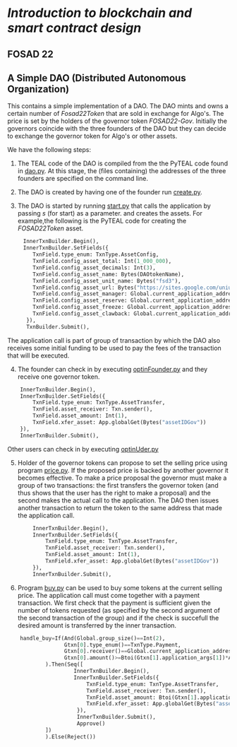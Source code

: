# *Introduction to blockchain and smart contract design*
## FOSAD 22 ##

## A Simple DAO (Distributed Autonomous Organization) ##

This contains a simple implementation of a DAO.
The DAO mints and owns a certain number of *Fosad22Token*
that are sold in exchange for Algo's. 
The price is set by the holders of the governor token *FOSAD22-Gov*.
Initially the governors coincide with the three founders of the DAO but they can decide to
exchange the governor token for Algo's or other assets.

We have the following steps:

1. The TEAL code of the DAO is compiled from the the PyTEAL code found in [dao.py](dao.py).
At this stage, the (files containing) the addresses of the three founders are specified on the command line.
    
2. The DAO is created by having one of the founder run [create.py](create.py).
    
3. The DAO is started by running [start.py](start.py) that calls the application by passing *s* (for start) as a parameter.
and creates the assets. For example,the following is the PyTEAL code for creating the *FOSAD22Token* asset.

```python
     InnerTxnBuilder.Begin(),
     InnerTxnBuilder.SetFields({
        TxnField.type_enum: TxnType.AssetConfig,
        TxnField.config_asset_total: Int(1_000_000),
        TxnField.config_asset_decimals: Int(3),
        TxnField.config_asset_name: Bytes(DAOtokenName),
        TxnField.config_asset_unit_name: Bytes("fsd3"),
        TxnField.config_asset_url: Bytes("https://sites.google.com/uniurb.it/fosad/home/fosad-2022"),
        TxnField.config_asset_manager: Global.current_application_address(),
        TxnField.config_asset_reserve: Global.current_application_address(),
        TxnField.config_asset_freeze: Global.current_application_address(),
        TxnField.config_asset_clawback: Global.current_application_address()
      }),
      TxnBuilder.Submit(),
```

The application call is part of group of transaction by which the DAO also receives some initial funding to be used
to pay the fees of the transaction that will be executed.

4. The founder can check in by executing [optinFounder.py](optinFounder.py) and they receive one governor token.
```python
    InnerTxnBuilder.Begin(),
    InnerTxnBuilder.SetFields({
        TxnField.type_enum: TxnType.AssetTransfer,
        TxnField.asset_receiver: Txn.sender(),
        TxnField.asset_amount: Int(1),
        TxnField.xfer_asset: App.globalGet(Bytes("assetIDGov"))
    }),
    InnerTxnBuilder.Submit(),
```

Other users can check in by executing [optinUder.py](optinUder.py)

5. Holder of the governor tokens can propose to set the selling price using program [price.py](price.py).
If the proposed price is backed by another governor it becomes effective.
To make a price proposal the governor must make a group of two transactions: the first transfers the governor token (and thus
shows that the user has the right to make a proposal) and the second makes the actual call to the application.
The DAO then issues another transaction to return the token to the same address that made the application call.

```python
        InnerTxnBuilder.Begin(),
        InnerTxnBuilder.SetFields({
            TxnField.type_enum: TxnType.AssetTransfer,
            TxnField.asset_receiver: Txn.sender(),
            TxnField.asset_amount: Int(1),
            TxnField.xfer_asset: App.globalGet(Bytes("assetIDGov"))
        }),
        InnerTxnBuilder.Submit(),
```

6. Program [buy.py](buy.py) can be used to buy some tokens at the current selling price.
The application call must come together with a payment transaction.
We first check that the payment is sufficient given the number of tokens requested
(as specified by the second argument of the second transaction of the group) and if the
check is succefull the desired amount is transferred by the inner transaction.

```python
    handle_buy=If(And(Global.group_size()==Int(2),
                  Gtxn[0].type_enum()==TxnType.Payment,
                  Gtxn[0].receiver()==Global.current_application_address(),
                  Gtxn[0].amount()>=Btoi(Gtxn[1].application_args[1])*App.globalGet(Bytes("scurrentPrice")))
            ).Then(Seq([
                     InnerTxnBuilder.Begin(),
                     InnerTxnBuilder.SetFields({
                         TxnField.type_enum: TxnType.AssetTransfer,
                         TxnField.asset_receiver: Txn.sender(),
                         TxnField.asset_amount: Btoi(Gtxn[1].application_args[1]),
                         TxnField.xfer_asset: App.globalGet(Bytes("assetIDToken"))
                      }),
                      InnerTxnBuilder.Submit(),
                      Approve()
            ])
            ).Else(Reject())
```


